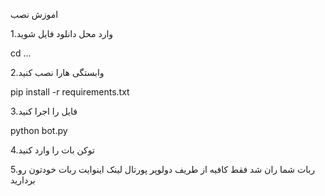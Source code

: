 اموزش نصب

1.وارد محل دانلود فایل شوید

cd ...

2.وابستگی هارا نصب کنید

pip install -r requirements.txt

3.فایل را اجرا کنید

python bot.py

4.توکن بات را وارد کنید

5.ربات شما ران شد فقط کافیه از طریف دولوپر پورتال لینک اینوایت ربات خودتون رو بردارید
